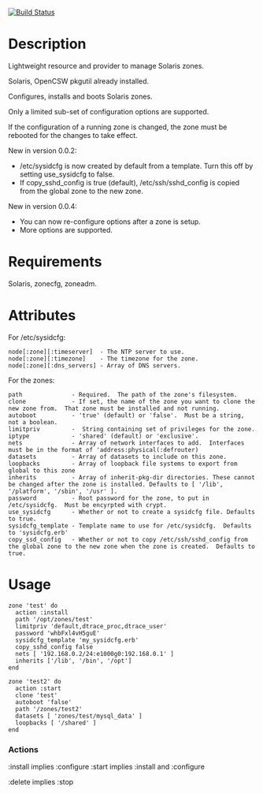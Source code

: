 [![Build Status](https://secure.travis-ci.org/marthag8/zone.png)](http://travis-ci.org/marthag8/zone)

Description
===========

Lightweight resource and provider to manage Solaris zones.


Solaris, OpenCSW pkgutil already installed.


Configures, installs and boots Solaris zones.

Only a limited sub-set of configuration options are supported.

If the configuration of a running zone is changed, the zone must be rebooted for the changes to take effect.

New in version 0.0.2:

* /etc/sysidcfg is now created by default from a template.  Turn this off by setting use_sysidcfg to false.
* If copy_sshd_config is true (default), /etc/ssh/sshd_config is copied from the global zone to the new zone.

New in version 0.0.4:

* You can now re-configure options after a zone is setup.
* More options are supported.

Requirements
============

Solaris, zonecfg, zoneadm.

Attributes
==========

For /etc/sysidcfg:

    node[:zone][:timeserver]  - The NTP server to use.
    node[:zone][:timezone]    - The timezone for the zone.
    node[:zone][:dns_servers] - Array of DNS servers.

For the zones:

    path              - Required.  The path of the zone's filesystem.
    clone             - If set, the name of the zone you want to clone the new zone from.  That zone must be installed and not running.
    autoboot          - 'true' (default) or 'false'.  Must be a string, not a boolean.
    limitpriv         -  String containing set of privileges for the zone.
    iptype            - 'shared' (default) or 'exclusive'.
    nets              - Array of network interfaces to add.  Interfaces must be in the format of 'address:physical(:defrouter)
    datasets          - Array of datasets to include on this zone.
    loopbacks         - Array of loopback file systems to export from global to this zone
    inherits          - Array of inherit-pkg-dir directories. These cannot be changed after the zone is installed. Defaults to [ '/lib', '/platform', '/sbin', '/usr' ].
    password          - Root password for the zone, to put in /etc/sysidcfg.  Must be encyrpted with crypt.
    use_sysidcfg      - Whether or not to create a sysidcfg file. Defaults to true.
    sysidcfg_template - Template name to use for /etc/sysidcfg.  Defaults to 'sysidcfg.erb'
    copy_ssd_config   - Whether or not to copy /etc/ssh/sshd_config from the global zone to the new zone when the zone is created.  Defaults to true.


Usage
=====

    zone 'test' do
      action :install
      path '/opt/zones/test'
      limitpriv 'default,dtrace_proc,dtrace_user'
      password 'whbFxl4vH5guE'
      sysidcfg_template 'my_sysidcfg.erb'
      copy_sshd_config false
      nets [ '192.168.0.2/24:e1000g0:192.168.0.1' ]
      inherits ['/lib', '/bin', '/opt']
    end

    zone 'test2' do
      action :start
      clone 'test'
      autoboot 'false'
      path '/zones/test2'
      datasets [ 'zones/test/mysql_data' ]
      loopbacks [ '/shared' ]
    end


### Actions

:install implies :configure
:start implies :install and :configure

:delete implies :stop
